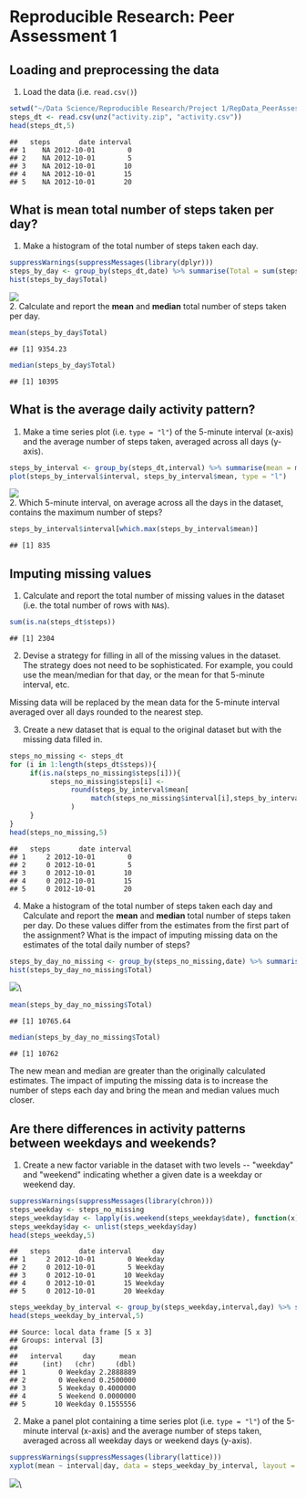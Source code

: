 # Reproducible Research: Peer Assessment 1


## Loading and preprocessing the data
1. Load the data (i.e. `read.csv()`)

```r
setwd("~/Data Science/Reproducible Research/Project 1/RepData_PeerAssessment1")
steps_dt <- read.csv(unz("activity.zip", "activity.csv"))
head(steps_dt,5)
```

```
##   steps       date interval
## 1    NA 2012-10-01        0
## 2    NA 2012-10-01        5
## 3    NA 2012-10-01       10
## 4    NA 2012-10-01       15
## 5    NA 2012-10-01       20
```



## What is mean total number of steps taken per day?
1. Make a histogram of the total number of steps taken each day.

```r
suppressWarnings(suppressMessages(library(dplyr)))
steps_by_day <- group_by(steps_dt,date) %>% summarise(Total = sum(steps, na.rm = TRUE))
hist(steps_by_day$Total)
```

![](PA1_template_files/figure-html/unnamed-chunk-2-1.png)\
2. Calculate and report the **mean** and **median** total number of steps taken per day.

```r
mean(steps_by_day$Total)
```

```
## [1] 9354.23
```

```r
median(steps_by_day$Total)
```

```
## [1] 10395
```



## What is the average daily activity pattern?
1. Make a time series plot (i.e. `type = "l"`) of the 5-minute interval (x-axis) and the average number of steps taken, averaged across all days (y-axis).

```r
steps_by_interval <- group_by(steps_dt,interval) %>% summarise(mean = mean(steps, na.rm = TRUE))
plot(steps_by_interval$interval, steps_by_interval$mean, type = "l")
```

![](PA1_template_files/figure-html/unnamed-chunk-4-1.png)\
2. Which 5-minute interval, on average across all the days in the dataset, contains the maximum number of steps?

```r
steps_by_interval$interval[which.max(steps_by_interval$mean)]
```

```
## [1] 835
```



## Imputing missing values
1. Calculate and report the total number of missing values in the dataset (i.e. the total number of rows with `NA`s).

```r
sum(is.na(steps_dt$steps))
```

```
## [1] 2304
```
2. Devise a strategy for filling in all of the missing values in the dataset. The strategy does not need to be sophisticated. For example, you could use the mean/median for that day, or the mean for that 5-minute interval, etc.

Missing data will be replaced by the mean data for the 5-minute interval averaged over all days rounded to the nearest step.

3. Create a new dataset that is equal to the original dataset but with the missing data filled in.

```r
steps_no_missing <- steps_dt
for (i in 1:length(steps_dt$steps)){
     if(is.na(steps_no_missing$steps[i])){
          steps_no_missing$steps[i] <-
               round(steps_by_interval$mean[
                    match(steps_no_missing$interval[i],steps_by_interval$interval)]
               )
     }
}
head(steps_no_missing,5)
```

```
##   steps       date interval
## 1     2 2012-10-01        0
## 2     0 2012-10-01        5
## 3     0 2012-10-01       10
## 4     0 2012-10-01       15
## 5     0 2012-10-01       20
```
4. Make a histogram of the total number of steps taken each day and Calculate and report the **mean** and **median** total number of steps taken per day. Do these values differ from the estimates from the first part of the assignment? What is the impact of imputing missing data on the estimates of the total daily number of steps?

```r
steps_by_day_no_missing <- group_by(steps_no_missing,date) %>% summarise(Total = sum(steps, na.rm = TRUE))
hist(steps_by_day_no_missing$Total)
```

![](PA1_template_files/figure-html/unnamed-chunk-8-1.png)\

```r
mean(steps_by_day_no_missing$Total)
```

```
## [1] 10765.64
```

```r
median(steps_by_day_no_missing$Total)
```

```
## [1] 10762
```
The new mean and median are greater than the originally calculated estimates.  The impact of imputing the missing data is to increase the number of steps each day and bring the mean and median values much closer.


## Are there differences in activity patterns between weekdays and weekends?
1. Create a new factor variable in the dataset with two levels -- "weekday" and "weekend" indicating whether a given date is a weekday or weekend day.

```r
suppressWarnings(suppressMessages(library(chron)))
steps_weekday <- steps_no_missing
steps_weekday$day <- lapply(is.weekend(steps_weekday$date), function(x) if(x) {"Weekend"} else {"Weekday"})
steps_weekday$day <- unlist(steps_weekday$day)
head(steps_weekday,5)
```

```
##   steps       date interval     day
## 1     2 2012-10-01        0 Weekday
## 2     0 2012-10-01        5 Weekday
## 3     0 2012-10-01       10 Weekday
## 4     0 2012-10-01       15 Weekday
## 5     0 2012-10-01       20 Weekday
```

```r
steps_weekday_by_interval <- group_by(steps_weekday,interval,day) %>% summarise(mean = mean(steps, na.rm = TRUE))
head(steps_weekday_by_interval,5)
```

```
## Source: local data frame [5 x 3]
## Groups: interval [3]
## 
##   interval     day      mean
##      (int)   (chr)     (dbl)
## 1        0 Weekday 2.2888889
## 2        0 Weekend 0.2500000
## 3        5 Weekday 0.4000000
## 4        5 Weekend 0.0000000
## 5       10 Weekday 0.1555556
```
2. Make a panel plot containing a time series plot (i.e. `type = "l"`) of the 5-minute interval (x-axis) and the average number of steps taken, averaged across all weekday days or weekend days (y-axis).

```r
suppressWarnings(suppressMessages(library(lattice)))
xyplot(mean ~ interval|day, data = steps_weekday_by_interval, layout = c(1,2), type='l')
```

![](PA1_template_files/figure-html/unnamed-chunk-10-1.png)\

